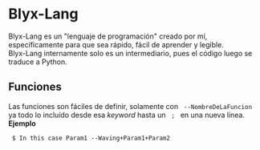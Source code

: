 <h1> Blyx-Lang </h1> Blyx-Lang es un "lenguaje de programación" creado por mí, específicamente para que sea rápido, fácil de aprender y legible. <br> Blyx-Lang internamente solo es un intermediario, pues el código luego se traduce a Python. <h2> Funciones </h2> Las funciones son fáciles de definir, solamente con <code> --NombreDeLaFuncion </code> ya todo lo incluído desde esa <i> keyword </i> hasta un <code> ; </code> en una nueva línea. <br> <b> Ejemplo </b> 

```
 $ In this case Param1 --Waving+Param1+Param2 

```
